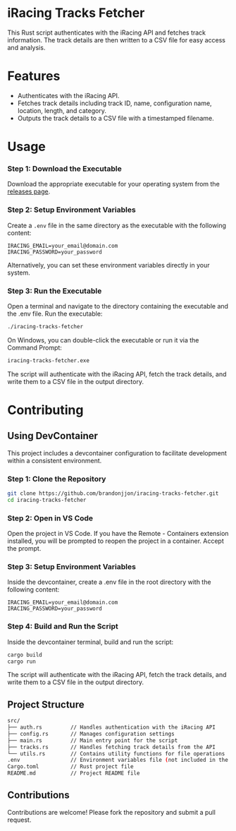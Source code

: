 # iRacing Tracks Fetcher

This Rust script authenticates with the iRacing API and fetches track information. The track details are then written to a CSV file for easy access and analysis.

# Features

- Authenticates with the iRacing API.
- Fetches track details including track ID, name, configuration name, location, length, and category.
- Outputs the track details to a CSV file with a timestamped filename.

# Usage

### Step 1: Download the Executable

Download the appropriate executable for your operating system from the [releases page](https://github.com/brandonjjon/iracing-tracks-fetcher/releases).

### Step 2: Setup Environment Variables

Create a `.env` file in the same directory as the executable with the following content:

```env
IRACING_EMAIL=your_email@domain.com
IRACING_PASSWORD=your_password
```

Alternatively, you can set these environment variables directly in your system.

### Step 3: Run the Executable

Open a terminal and navigate to the directory containing the executable and the .env file. Run the executable:

```bash
./iracing-tracks-fetcher
```

On Windows, you can double-click the executable or run it via the Command Prompt:

```cmd
iracing-tracks-fetcher.exe
```

The script will authenticate with the iRacing API, fetch the track details, and write them to a CSV file in the output directory.

# Contributing

## Using DevContainer

This project includes a devcontainer configuration to facilitate development within a consistent environment.

### Step 1: Clone the Repository

```bash
git clone https://github.com/brandonjjon/iracing-tracks-fetcher.git
cd iracing-tracks-fetcher
```

### Step 2: Open in VS Code

Open the project in VS Code. If you have the Remote - Containers extension installed, you will be prompted to reopen the project in a container. Accept the prompt.

### Step 3: Setup Environment Variables

Inside the devcontainer, create a .env file in the root directory with the following content:

```env
IRACING_EMAIL=your_email@domain.com
IRACING_PASSWORD=your_password
```

### Step 4: Build and Run the Script

Inside the devcontainer terminal, build and run the script:

```bash
cargo build
cargo run
```

The script will authenticate with the iRacing API, fetch the track details, and write them to a CSV file in the output directory.

## Project Structure

```bash
src/
├── auth.rs         // Handles authentication with the iRacing API
├── config.rs       // Manages configuration settings
├── main.rs         // Main entry point for the script
├── tracks.rs       // Handles fetching track details from the API
└── utils.rs        // Contains utility functions for file operations
.env                // Environment variables file (not included in the repository)
Cargo.toml          // Rust project file
README.md           // Project README file
```

## Contributions

Contributions are welcome! Please fork the repository and submit a pull request.